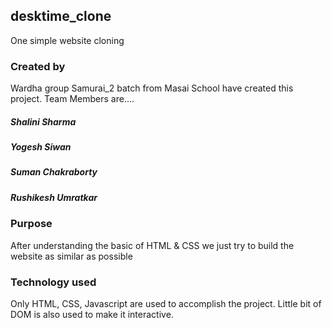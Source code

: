## desktime_clone

One simple website cloning
### Created by
Wardha group Samurai_2 batch from Masai School have created this project.
Team Members are....
##### Shalini Sharma
##### Yogesh Siwan
##### Suman Chakraborty
##### Rushikesh Umratkar
### Purpose
After understanding the basic of HTML & CSS we just try to build the website as similar as possible
### Technology used
Only HTML, CSS, Javascript are used to accomplish the project. Little bit of DOM is also used to make it interactive.

